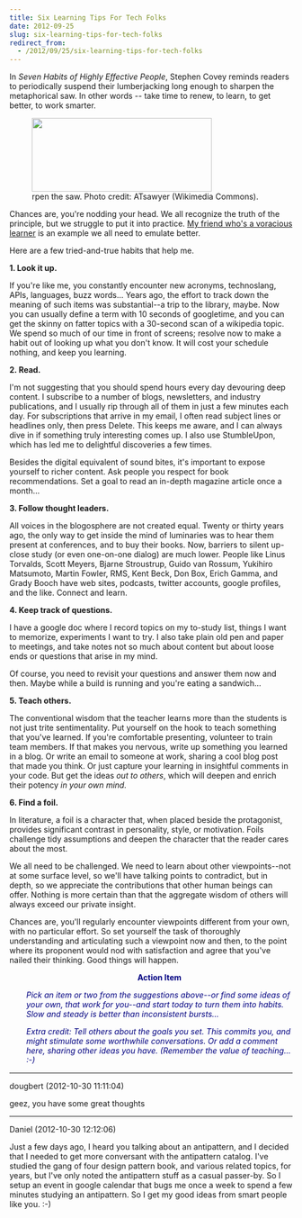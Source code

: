 ```yaml
---
title: Six Learning Tips For Tech Folks
date: 2012-09-25
slug: six-learning-tips-for-tech-folks
redirect_from:
  - /2012/09/25/six-learning-tips-for-tech-folks
---
```


In <em>Seven Habits of Highly Effective People</em>, Stephen Covey reminds readers to periodically suspend their lumberjacking long enough to sharpen the metaphorical saw. In other words -- take time to renew, to learn, to get better, to work smarter.

<figure><img title="crosscut saw" src="http://upload.wikimedia.org/wikipedia/commons/thumb/3/3b/Five-foot_crosscut_saw.jpg/320px-Five-foot_crosscut_saw.jpg" alt="" width="320" height="131" /><figcaption>rpen the saw. Photo credit: ATsawyer (Wikimedia Commons).</figcaption></figure>

Chances are, you're nodding your head. We all recognize the truth of the principle, but we struggle to put it into practice. <a title="Julie Jones: Learn voraciously." href="julie-jones-learn-voraciously.md">My friend who's a voracious learner</a> is an example we all need to emulate better.

Here are a few tried-and-true habits that help me.

<strong>1. Look it up.</strong>

If you're like me, you constantly encounter new acronyms, technoslang, APIs, languages, buzz words... Years ago, the effort to track down the meaning of such items was substantial--a trip to the library, maybe. Now you can usually define a term with 10 seconds of googletime, and you can get the skinny on fatter topics with a 30-second scan of a wikipedia topic. We spend so much of our time in front of screens; resolve now to make a habit out of looking up what you don't know. It will cost your schedule nothing, and keep you learning.

<strong>2. Read.</strong>

I'm not suggesting that you should spend hours every day devouring deep content. I subscribe to a number of blogs, newsletters, and industry publications, and I usually rip through all of them in just a few minutes each day. For subscriptions that arrive in my email, I often read subject lines or headlines only, then press Delete. This keeps me aware, and I can always dive in if something truly interesting comes up. I also use StumbleUpon, which has led me to delightful discoveries a few times.

Besides the digital equivalent of sound bites, it's important to expose yourself to richer content. Ask people you respect for book recommendations. Set a goal to read an in-depth magazine article once a month...

<strong>3. Follow thought leaders.</strong>

All voices in the blogosphere are not created equal. Twenty or thirty years ago, the only way to get inside the mind of luminaries was to hear them present at conferences, and to buy their books. Now, barriers to silent up-close study (or even one-on-one dialog) are much lower. People like Linus Torvalds, Scott Meyers, Bjarne Stroustrup, Guido van Rossum, Yukihiro Matsumoto, Martin Fowler, RMS, Kent Beck, Don Box, Erich Gamma, and Grady Booch have web sites, podcasts, twitter accounts, google profiles, and the like. Connect and learn.

<strong>4. Keep track of questions.</strong>

I have a google doc where I record topics on my to-study list, things I want to memorize, experiments I want to try. I also take plain old pen and paper to meetings, and take notes not so much about content but about loose ends or questions that arise in my mind.

Of course, you need to revisit your questions and answer them now and then. Maybe while a build is running and you're eating a sandwich...

<strong>5. Teach others.</strong>

The conventional wisdom that the teacher learns more than the students is not just trite sentimentality. Put yourself on the hook to teach something that you've learned. If you're comfortable presenting, volunteer to train team members. If that makes you nervous, write up something you learned in a blog. Or write an email to someone at work, sharing a cool blog post that made you think. Or just capture your learning in insightful comments in your code. But get the ideas <em>out to others</em>, which will deepen and enrich their potency <em>in your own mind.</em>

<strong>6. Find a foil.</strong>

In literature, a foil is a character that, when placed beside the protagonist, provides significant contrast in personality, style, or motivation. Foils challenge tidy assumptions and deepen the character that the reader cares about the most.

We all need to be challenged. We need to learn about other viewpoints--not at some surface level, so we'll have talking points to contradict, but in depth, so we appreciate the contributions that other human beings can offer. Nothing is more certain than that the aggregate wisdom of others will always exceed our private insight.

Chances are, you'll regularly encounter viewpoints different from your own, with no particular effort. So set yourself the task of thoroughly understanding and articulating such a viewpoint now and then, to the point where its proponent would nod with satisfaction and agree that you've nailed their thinking. Good things will happen.
<p style="padding-left:30px;text-align:center;"><strong><span style="color:#000080;">Action Item</span></strong></p>
<p style="padding-left:30px;"><em><span style="color:#000080;">Pick an item or two from the suggestions above--or find some ideas of your own, that work for you--and start today to turn them into habits. Slow and steady is better than inconsistent bursts...</span></em></p>
<p style="padding-left:30px;"><span style="color:#000080;"><em>Extra credit: Tell others about the goals you set. This commits you, and might stimulate some worthwhile conversations. Or add a comment here, sharing other ideas you have. (Remember the value of teaching... :-)</em></span></p>

---

dougbert (2012-10-30 11:11:04)

geez, you have some great thoughts

---

Daniel (2012-10-30 12:12:06)

Just a few days ago, I heard you talking about an antipattern, and I decided that I needed to get more conversant with the antipattern catalog. I've studied the gang of four design pattern book, and various related topics, for years, but I've only noted the antipattern stuff as a casual passer-by. So I setup an event in google calendar that bugs me once a week to spend a few minutes studying an antipattern. So I get my good ideas from smart people like you. :-)



